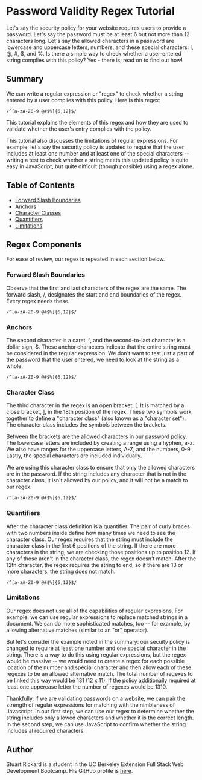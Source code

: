 # Password Validity Regex Tutorial

Let's say the security policy for your website requires users to provide a password. Let's say the password must be at least 6 but not more than 12 characters long. Let's say the allowed characters in a password are lowercase and uppercase letters, numbers, and these special characters: !, @, #, $, and %. Is there a simple way to check whether a user-entered string complies with this policy? Yes - there is; read on to find out how!

## Summary

We can write a regular expression or "regex" to check whether a string entered by a user complies with this policy. Here is this regex:

`/^[a-zA-Z0-9!@#$%]{6,12}$/`

This tutorial explains the elements of this regex and how they are used to validate whether the user's entry complies with the policy.

This tutorial also discusses the limitations of regular expressions. For example, let's say the security policy is updated to require that the user includes at least one number and at least one of the special characters -- writing a test to check whether a string meets this updated policy is quite easy in JavaScript, but quite difficult (though possible) using a regex alone.

## Table of Contents

- [Forward Slash Boundaries](#forward-slash-boundaries)
- [Anchors](#anchors)
- [Character Classes](#character-classes)
- [Quantifiers](#quantifiers)
- [Limitations](#limitations)

## Regex Components

For ease of review, our regex is repeated in each section below.

### Forward Slash Boundaries

Observe that the first and last characters of the regex are the same. The forward slash, /, designates the start and end boundaries of the regex. Every regex needs these.

`/^[a-zA-Z0-9!@#$%]{6,12}$/`

### Anchors

The second character is a caret, ^, and the second-to-last character is a dollar sign, $. These anchor characters indicate that the entire string must be considered in the regular expression. We don't want to test just a part of the password that the user entered, we need to look at the string as a whole.

`/^[a-zA-Z0-9!@#$%]{6,12}$/`

### Character Class

The third character in the regex is an open bracket, [. It is matched by a close bracket, ], in the 18th position of the regex. These two symbols work together to define a "character class" (also known as a "character set"). The character class includes the symbols between the brackets.

Between the brackets are the allowed characters in our password policy. The lowercase letters are included by creating a range using a hyphen, a-z. We also have ranges for the uppercase letters, A-Z, and the numbers, 0-9. Lastly, the special characters are included individually.

We are using this character class to ensure that only the allowed characters are in the password. If the string includes any character that is not in the character class, it isn't allowed by our policy, and it will not be a match to our regex.

`/^[a-zA-Z0-9!@#$%]{6,12}$/`

### Quantifiers

After the character class definition is a quantifier. The pair of curly braces with two numbers inside define how many times we need to see the character class. Our regex requires that the string must include the character class in the first 6 positions of the string. If there are more characters in the string, we are checking those positions up to position 12. If any of those aren't in the character class, the regex doesn't match. After the 12th character, the regex requires the string to end, so if there are 13 or more characters, the string does not match.

`/^[a-zA-Z0-9!@#$%]{6,12}$/`

### Limitations

Our regex does not use all of the capabilities of regular expresions. For example, we can use regular expressions to replace matched strings in a document. We can do more sophisticated matches, too -- for example, by allowing alternative matches (similar to an "or" operator).

But let's consider the example noted in the summary: our secuity policy is changed to require at least one number and one special character in the string. There is a way to do this using regular expressions, but the regex would be massive -- we would need to create a regex for each possible location of the number and special character and then allow each of these regexes to be an allowed alternative match. The total number of regexes to be linked this way would be 131 (12 x 11). If the policy additionally required at least one uppercase letter the number of regexes would be 1310.

Thankfully, if we are validating passwords on a website, we can pair the strength of regular expressions for matching with the nimbleness of Javascript. In our first step, we can use our regex to determine whether the string includes only allowed characters and whether it is the correct length. In the second step, we can use JavaScript to confirm whether the string includes al required characters.

## Author

Stuart Rickard is a student in the UC Berkeley Extension Full Stack Web Development Bootcamp. His GitHub profile is [here](https://github.com/stuart-rickard).

